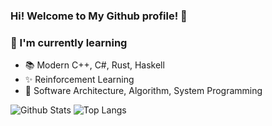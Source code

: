 ### Hi! Welcome to My Github profile! 👋

### 🌱 I'm currently learning 
- 📚 Modern C++, C#, Rust, Haskell
- ✨ Reinforcement Learning
- 🎨 Software Architecture, Algorithm, System Programming

![Github Stats](https://github-readme-stats.vercel.app/api?username=navierr&show_icons=true&theme=dracula)
![Top Langs](https://github-readme-stats.vercel.app/api/top-langs/?username=navierr&layout=compact&theme=dracula)
